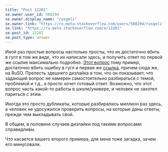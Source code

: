 ```yaml
---
title: "Post 12201"
se.owner.user_id: 508294
se.owner.display_name: "rusgeli"
se.owner.link: "https://ru.meta.stackoverflow.com/users/508294/rusgeli"
se.link: "https://ru.meta.stackoverflow.com/a/12201"
se.post_id: 12201
se.post_type: answer
---
```

<p>Иной раз простые вопросы настолько просты, что их достаточно вбить в гугл в том же виде, что их написали здесь, и получить ответ по первой же ссылке максимально подробно. <a href="https://ru.stackoverflow.com/questions/1461222/%D0%9D%D0%B5-%D1%80%D0%B0%D0%B1%D0%BE%D1%82%D0%B0%D0%B5%D1%82-pip">Этот вопрос</a> тому пример, достаточно вбить ошибку в гугл и первая же <a href="https://ru.stackoverflow.com/questions/624272/pip-%D0%BD%D0%B5-%D1%8F%D0%B2%D0%BB%D1%8F%D0%B5%D1%82%D1%81%D1%8F-%D0%B2%D0%BD%D0%B5%D1%88%D0%BD%D0%B5%D0%B9-%D0%B8%D0%BB%D0%B8-%D0%B2%D0%BD%D1%83%D1%82%D1%80%D0%B5%D0%BD%D0%BD%D0%B5%D0%B9-%D0%BA%D0%BE%D0%BC%D0%B0%D0%BD%D0%B4%D0%BE%D0%B9-%D0%BD%D0%B5-%D1%80%D0%B0%D1%81%D0%BF%D0%BE%D0%B7%D0%BD%D0%B0%D0%BD%D0%BE-%D0%BA%D0%B0%D0%BA-%D0%B8%D0%BC%D1%8F-%D0%BA%D0%BE%D0%BC%D0%B0%D0%BD%D0%B4%D0%BB%D0%B5">ссылка</a>, причем сюда же, на RuSO. Прелесть здешнего дизлайка в том, что он показывает, что задающий вопрос не намерен самостоятельно разбираться с темой, проблемой и т.д., а просто хочет готовый ответ. Возможно, что этот вопрос часть какой-то работы в школе/универе, и человек не захотел париться с этим.</p>
<p>Иногда это просто дубликаты, которые разбирались миллион раз здесь, а человек не удосужился проверить вопросы, на которые даны ответы, прежде чем выкладывать свой.</p>
<p>В общем, в половине случаев дизлайки под такими вопросами справедливы.</p>
<p>Что касается вашего второго примера, для меня тоже загадка, зачем его минусовали.</p>
